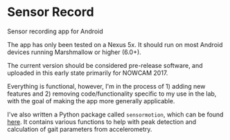 # Sensor Record

Sensor recording app for Android

The app has only been tested on a Nexus 5x. It should run on most Android devices running Marshmallow or higher (6.0+).

The current version should be considered pre-release software, and uploaded in this early state primarily for NOWCAM 2017.

Everything is functional, however, I'm in the process of 1) adding new features and 2) removing code/functionality specific to my use in the lab, with the goal of making the app more generally applicable.

I've also written a Python package called `sensormotion`, which can be found [here](https://github.com/sho-87/sensormotion). It contains various functions to help with peak detection and calculation of gait parameters from accelerometry.
